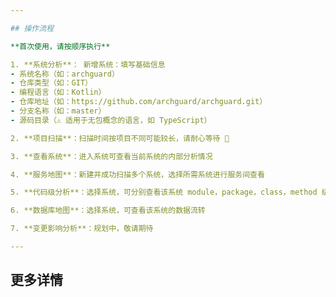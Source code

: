```yaml
---

## 操作流程

**首次使用，请按顺序执行**

1. **系统分析**： 新增系统：填写基础信息
- 系统名称（如：archguard）
- 仓库类型（如：GIT）
- 编程语言（如：Kotlin）
- 仓库地址（如：https://github.com/archguard/archguard.git）
- 分支名称（如：master）
- 源码目录（⚠️ 适用于无包概念的语言，如 TypeScript）

2. **项目扫描**：扫描时间按项目不同可能较长，请耐心等待 🙏

3. **查看系统**：进入系统可查看当前系统的内部分析情况

4. **服务地图**：新建并成功扫描多个系统，选择所需系统进行服务间查看

5. **代码级分析**：选择系统，可分别查看该系统 module，package，class，method 级别的依赖关系

6. **数据库地图**：选择系统，可查看该系统的数据流转

7. **变更影响分析**：规划中，敬请期待

---
```


## 更多详情

